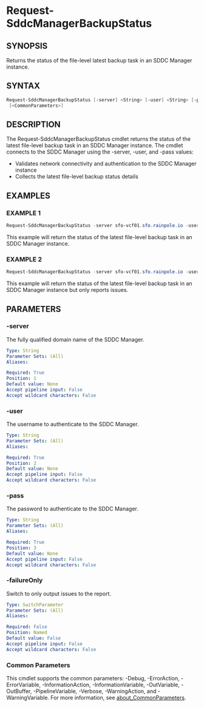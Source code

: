 # Request-SddcManagerBackupStatus

## SYNOPSIS

Returns the status of the file-level latest backup task in an SDDC Manager instance.

## SYNTAX

```powershell
Request-SddcManagerBackupStatus [-server] <String> [-user] <String> [-pass] <String> [-failureOnly]
 [<CommonParameters>]
```

## DESCRIPTION

The Request-SddcManagerBackupStatus cmdlet returns the status of the latest file-level backup task in an SDDC
Manager instance.
The cmdlet connects to the SDDC Manager using the -server, -user, and -pass values:

- Validates network connectivity and authentication to the SDDC Manager instance
- Collects the latest file-level backup status details

## EXAMPLES

### EXAMPLE 1

```powershell
Request-SddcManagerBackupStatus -server sfo-vcf01.sfo.rainpole.io -user admin@local -pass VMw@re1!VMw@re1!
```

This example will return the status of the latest file-level backup task in an SDDC Manager instance.

### EXAMPLE 2

```powershell
Request-SddcManagerBackupStatus -server sfo-vcf01.sfo.rainpole.io -user admin@local -pass VMw@re1!VMw@re1! -failureOnly
```

This example will return the status of the latest file-level backup task in an SDDC Manager instance but only reports issues.

## PARAMETERS

### -server

The fully qualified domain name of the SDDC Manager.

```yaml
Type: String
Parameter Sets: (All)
Aliases:

Required: True
Position: 1
Default value: None
Accept pipeline input: False
Accept wildcard characters: False
```

### -user

The username to authenticate to the SDDC Manager.

```yaml
Type: String
Parameter Sets: (All)
Aliases:

Required: True
Position: 2
Default value: None
Accept pipeline input: False
Accept wildcard characters: False
```

### -pass

The password to authenticate to the SDDC Manager.

```yaml
Type: String
Parameter Sets: (All)
Aliases:

Required: True
Position: 3
Default value: None
Accept pipeline input: False
Accept wildcard characters: False
```

### -failureOnly

Switch to only output issues to the report.

```yaml
Type: SwitchParameter
Parameter Sets: (All)
Aliases:

Required: False
Position: Named
Default value: False
Accept pipeline input: False
Accept wildcard characters: False
```

### Common Parameters

This cmdlet supports the common parameters: -Debug, -ErrorAction, -ErrorVariable, -InformationAction, -InformationVariable, -OutVariable, -OutBuffer, -PipelineVariable, -Verbose, -WarningAction, and -WarningVariable. For more information, see [about_CommonParameters](http://go.microsoft.com/fwlink/?LinkID=113216).
